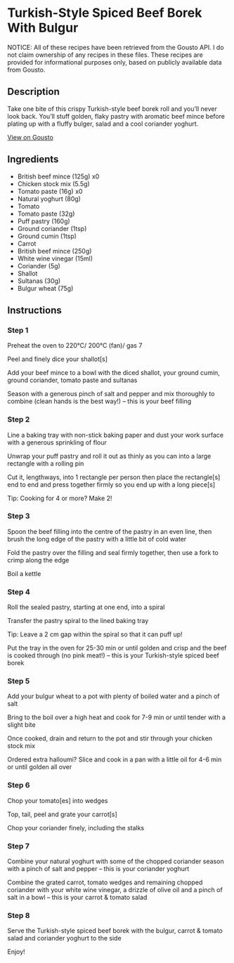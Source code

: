 # Turkish-Style Spiced Beef Borek With Bulgur

NOTICE: All of these recipes have been retrieved from the Gousto API. I do not claim ownership of any recipes in these files. These recipes are provided for informational purposes only, based on publicly available data from Gousto.

## Description

Take one bite of this crispy Turkish-style beef borek roll and you’ll never look back. You’ll stuff golden, flaky pastry with aromatic beef mince before plating up with a fluffy bulger, salad and a cool coriander yoghurt.

[View on Gousto](https://www.gousto.co.uk/recipes/cookbook/turkish-spiced-lamb-pastry-pie)

## Ingredients

- British beef mince (125g) x0
- Chicken stock mix (5.5g)
- Tomato paste (16g) x0
- Natural yoghurt (80g)
- Tomato
- Tomato paste (32g)
- Puff pastry (160g)
- Ground coriander (1tsp)
- Ground cumin (1tsp)
- Carrot
- British beef mince (250g)
- White wine vinegar (15ml)
- Coriander (5g)
- Shallot
- Sultanas (30g)
- Bulgur wheat (75g)

## Instructions


### Step 1

Preheat the oven to 220°C/ 200°C (fan)/ gas 7

Peel and finely dice your shallot[s]

Add your beef mince to a bowl with the diced shallot, your ground cumin, ground coriander, tomato paste and sultanas

Season with a generous pinch of salt and pepper and mix thoroughly to combine (clean hands is the best way!) – this is your beef filling


### Step 2

Line a baking tray with non-stick baking paper and dust your work surface with a generous sprinkling of flour

Unwrap your puff pastry and roll it out as thinly as you can into a large rectangle with a rolling pin

Cut it, lengthways, into 1 rectangle per person then place the rectangle[s] end to end and press together firmly so you end up with a long piece[s]

Tip: Cooking for 4 or more? Make 2!


### Step 3

Spoon the beef filling into the centre of the pastry in an even line, then brush the long edge of the pastry with a little bit of cold water

Fold the pastry over the filling and seal firmly together, then use a fork to crimp along the edge

Boil a kettle


### Step 4

Roll the sealed pastry, starting at one end, into a spiral

Transfer the pastry spiral to the lined baking tray

Tip: Leave a 2 cm gap within the spiral so that it can puff up!

Put the tray in the oven for 25-30 min or until golden and crisp and the beef is cooked through (no pink meat!) – this is your Turkish-style spiced beef borek


### Step 5

Add your bulgur wheat to a pot with plenty of boiled water and a pinch of salt

Bring to the boil over a high heat and cook for 7-9 min or until tender with a slight bite

Once cooked, drain and return to the pot and stir through your chicken stock mix

<span class="text-danger">Ordered extra halloumi? Slice and cook in a pan with a little oil for 4-6 min or until golden all over</span>


### Step 6

Chop your tomato[es] into wedges

Top, tail, peel and grate your carrot[s]

Chop your coriander finely, including the stalks


### Step 7

Combine your natural yoghurt with some of the chopped coriander season with a pinch of salt and pepper – this is your coriander yoghurt

Combine the grated carrot, tomato wedges and remaining chopped coriander with your white wine vinegar, a drizzle of olive oil and a pinch of salt in a bowl – this is your carrot & tomato salad

### Step 8

Serve the Turkish-style spiced beef borek with the bulgur, carrot & tomato salad and coriander yoghurt to the side

Enjoy!

